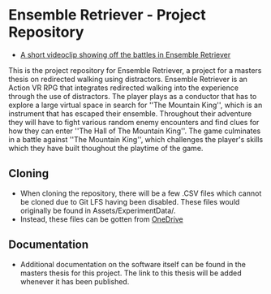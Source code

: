 # Ensemble Retriever - Project Repository 
* [A short videoclip showing off the battles in Ensemble Retriever](https://i.imgur.com/QkMn6sy.gifv)

This is the project repository for Ensemble Retriever, a project for a masters thesis on redirected walking using distractors. Ensemble Retriever is an Action VR RPG that integrates redirected walking into the experience through the use of distractors. The player plays as a conductor that has to explore a large virtual space in search for ''The Mountain King'', which is an instrument that has escaped their ensemble. Throughout their adventure they will have to fight various random enemy encounters and find clues for how they can enter ''The Hall of The Mountain King''. The game culminates in a battle against ''The Mountain King'', which challenges the player's skills which they have built thoughout the playtime of the game. 

## Cloning
* When cloning the repository, there will be a few .CSV files which cannot be cloned due to Git LFS having been disabled. These files would originally be found in Assets/ExperimentData/.
* Instead, these files can be gotten from [OneDrive](https://1drv.ms/u/s!AlZIw-ShrxkVyE99qqmG_3XjcrrI?e=ymWrAn)

## Documentation
* Additional documentation on the software itself can be found in the masters thesis for this project. The link to this thesis will be added whenever it has been published.
